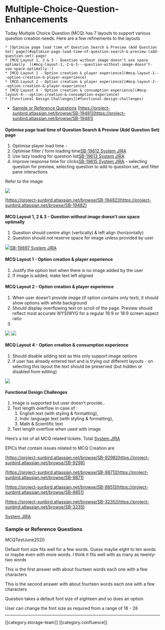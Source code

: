 # Multiple-Choice-Question-Enhancements

Today Multiple Choice Question (MCQ) has 7 layouts to support various question creation needs. Here are a few refinements to the layouts

```
* [Optimise page load time of Question Search & Preview (Add Question Set) page](#optimise-page-load-time-of-question-search-&-preview-(add-question-set)-page)
* [MCQ Layout 1, 2 & 3 - Question without image doesn’t use space optimally  ](#mcq-layout-1,-2-&-3---question-without-image-doesn’t-use-space-optimally--)
* [MCQ Layout 1 - Option creation & player experience](#mcq-layout-1---option-creation-&-player-experience)
* [MCQ Layout 2 - Option creation & player experience](#mcq-layout-2---option-creation-&-player-experience)
* [MCQ Layout 4 - Option creation & consumption experience](#mcq-layout-4---option-creation-&-consumption-experience)
* [Functional Design Challenges](#functional-design-challenges)
```

* [Sample or Reference Questions](multiple-choice-question-enhancements.md#sample-or-reference-questions) [https://project-sunbird.atlassian.net/browse/SB-19481](https://project-sunbird.atlassian.net/browse/SB-19481)

#### Optimise page load time of Question Search & Preview (Add Question Set) page

1. Optimise player load time -
2. Optimise filter / form loading time[SB-19612 System JIRA](https://browse/SB-19612)
3. Use lazy loading for question list[SB-19613 System JIRA](https://browse/SB-19613)
4. Improve response time for clicks[SB-19615 System JIRA](https://browse/SB-19615) - selecting question for preview, selecting question to add to question set, and filter pane interactions

Refer to the image:

![](../../../../.gitbook/assets/image-20200604-093120.png)

[https://project-sunbird.atlassian.net/browse/SB-19482](https://project-sunbird.atlassian.net/browse/SB-19482)

#### MCQ Layout 1, 2 & 3 - Question without image doesn’t use space optimally

1. Question should centre align (vertically) & left align (horizontally)
2. Question should not reserve space for image unless provided by user

![](../../../../.gitbook/assets/image-20200604-102002.png)[SB-19697 System JIRA](https://browse/SB-19697)

#### MCQ Layout 1 - Option creation & player experience

1. Justify the option text when there is no image added by the user
2. If image is added, make text left aligned

#### MCQ Layout 2 - Option creation & player experience

1. When user doesn’t provide image (if option contains only text), it should show options with white background
2. Should display overflowing text on scroll of the page. Preview should reflect most accurate WYSIWYG for a regular 16:9 or 18:9 screen aspect ratio
3.

![](../../../../.gitbook/assets/image-20200604-145238.png) ![](../../../../.gitbook/assets/image-20200604-145502.png)

#### MCQ Layout 4 - Option creation & consumption experience

1. Should disable adding text as this only support image options
2. If user has already entered text and is trying out different layouts - on selecting this layout the text should be preserved (but hidden or disabled from editing)

![](../../../../.gitbook/assets/image-20200604-145919.png)

#### Functional Design Challenges

1. Image is supported but user doesn’t provide..
2. Text length overflow in case of :
   1. English text (with styling & formatting),
   2. Indic language text (with styling & formatting),
   3. Math & Scientific text
3. Text length overflow when used with image

Here’s a list of all MCQ related tickets. Total [System JIRA](https://browse/)

EPICs that contain issues related to MCQ Creation are

[https://project-sunbird.atlassian.net/browse/SB-9298](https://project-sunbird.atlassian.net/browse/SB-9298)

[https://project-sunbird.atlassian.net/browse/SB-9871](https://project-sunbird.atlassian.net/browse/SB-9871)

[https://project-sunbird.atlassian.net/browse/SB-8851](https://project-sunbird.atlassian.net/browse/SB-8851)

[https://project-sunbird.atlassian.net/browse/SB-3235](https://project-sunbird.atlassian.net/browse/SB-3235)

[System JIRA](https://browse/)

### Sample or Reference Questions

MCQTestJune2020

Default font size fits well for a few words. Guess maybe eight to ten words or maybe even with more words. I think it fits well with as many as twenty-two words

This is the first answer with about fourteen words each one with a few characters

This is the second answer with about fourteen words each one with a few characters

Question takes a default font size of eighteen and so does an option

User can change the font size as required from a range of 18 - 28

***

\[\[category.storage-team]] \[\[category.confluence]]
